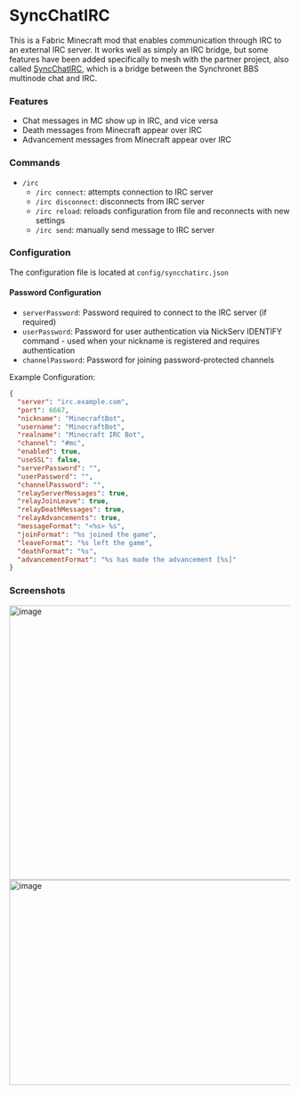 # SyncChatIRC

This is a Fabric Minecraft mod that enables communication through IRC to an external IRC server.
It works well as simply an IRC bridge, but some features have been added specifically to mesh with the partner project, also called [SyncChatIRC](https://github.com/greenturtle537/SyncChatIRC), which is a bridge between the Synchronet BBS multinode chat and IRC.


### Features
- Chat messages in MC show up in IRC, and vice versa
- Death messages from Minecraft appear over IRC
- Advancement messages from Minecraft appear over IRC

### Commands
- `/irc`
  - `/irc connect`: attempts connection to IRC server
  - `/irc disconnect`: disconnects from IRC server
  - `/irc reload`: reloads configuration from file and reconnects with new settings
  - `/irc send`: manually send message to IRC server

### Configuration
The configuration file is located at `config/syncchatirc.json`

#### Password Configuration
- `serverPassword`: Password required to connect to the IRC server (if required)
- `userPassword`: Password for user authentication via NickServ IDENTIFY command - used when your nickname is registered and requires authentication
- `channelPassword`: Password for joining password-protected channels

Example Configuration:

```json
{
  "server": "irc.example.com",
  "port": 6667,
  "nickname": "MinecraftBot",
  "username": "MinecraftBot",
  "realname": "Minecraft IRC Bot",
  "channel": "#mc",
  "enabled": true,
  "useSSL": false,
  "serverPassword": "",
  "userPassword": "",
  "channelPassword": "",
  "relayServerMessages": true,
  "relayJoinLeave": true,
  "relayDeathMessages": true,
  "relayAdvancements": true,
  "messageFormat": "<%s> %s",
  "joinFormat": "%s joined the game",
  "leaveFormat": "%s left the game",
  "deathFormat": "%s",
  "advancementFormat": "%s has made the advancement [%s]"
}
```

### Screenshots
<img width="1632" height="492" alt="image" src="https://github.com/user-attachments/assets/061994af-3a66-4c1b-b7cf-79c3207b14f6" />
<img width="1416" height="368" alt="image" src="https://github.com/user-attachments/assets/b4158f06-ade3-4d64-9d2c-6490c68e6940" />